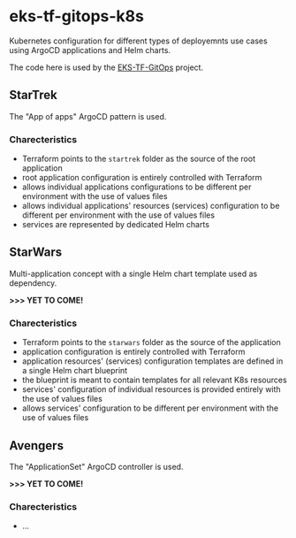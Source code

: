 # eks-tf-gitops-k8s
Kubernetes configuration for different types of deployemnts use cases using ArgoCD applications and Helm charts.

The code here is used by the [EKS-TF-GitOps](https://github.com/sebolabs/eks-tf-gitops) project.

## StarTrek
The "App of apps" ArgoCD pattern is used.

### Charecteristics
* Terraform points to the `startrek` folder as the source of the root application
* root application configuration is entirely controlled with Terraform
* allows individual applications configurations to be different per environment with the use of values files
* allows individual applications' resources (services) configuration to be different per environment with the use of values files
* services are represented by dedicated Helm charts

## StarWars
Multi-application concept with a single Helm chart template used as dependency.

**>>> YET TO COME!**

### Charecteristics
* Terraform points to the `starwars` folder as the source of the application
* application configuration is entirely controlled with Terraform
* application resources' (services) configuration templates are defined in a single Helm chart blueprint
* the blueprint is meant to contain templates for all relevant K8s resources
* services' configuration of individual resources is provided entirely with the use of values files
* allows services' configuration to be different per environment with the use of values files

## Avengers
The "ApplicationSet" ArgoCD controller is used.

**>>> YET TO COME!**

### Charecteristics
* ...
